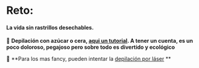 [by]: <> "Eduardo avila"
[date]: <> "26 de marzo 2020"
[title]: <> "Disposable razors"

# Reto: 

#### La vida sin rastrillos desechables.

 🌟 **Depilación con azúcar o cera, [aqui un tutorial](https://www.youtube.com/watch?v=GVKrLumCEpA). A tener un cuenta, es un poco doloroso, pegajoso pero sobre todo es divertido y ecológico**

 🌟 **Para los mas fancy, pueden intentar la [depilación por láser](https://www.cosmopolitan.com/uk/beauty-hair/a14414109/laser-hair-removal-facts/) **

